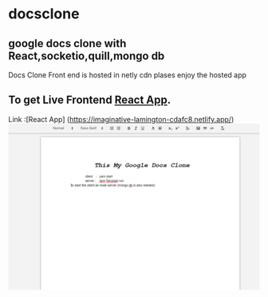 # docsclone
## google docs clone with React,socketio,quill,mongo db
Docs Clone Front end is hosted in netly cdn plases enjoy the hosted app
## To get Live Frontend [React App]([https://imaginative-lamington-cdafc8.netlify.app]). 
Link :[React App] (https://imaginative-lamington-cdafc8.netlify.app/)
![alt text](https://github.com/badushaebrahim/docsclone/blob/master/Capture.PNG)

